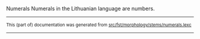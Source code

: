 Numerals
Numerals in the Lithuanian language are numbers.

* * *

<small>This (part of) documentation was generated from [src/fst/morphology/stems/numerals.lexc](https://github.com/giellalt/lang-lit/blob/main/src/fst/morphology/stems/numerals.lexc)</small>

---

